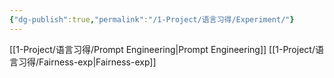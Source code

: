 ```yaml
---
{"dg-publish":true,"permalink":"/1-Project/语言习得/Experiment/"}
---
```


[[1-Project/语言习得/Prompt Engineering\|Prompt Engineering]]
[[1-Project/语言习得/Fairness-exp\|Fairness-exp]]